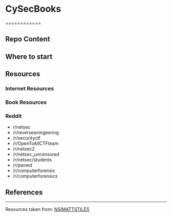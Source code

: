 # CySecBooks
============

## Repo Content

## Where to start

## Resources

### Internet Resources

### Book Resources

### Reddit
- r/netsec
- /r/reverseeningeering
- /r/securityctf
- /r/OpenToAllCTFteam
- /r/netsec2
- /r/netsec_uncensored
- /r/netsec/students
- /r/pwned
- /r/computerforensic
- /r/computerforensics


## References
-------------
Resources taken from: [NSIMATTSTILES](http://nsimattstiles.wordpress.com/resources/)
